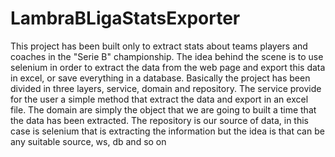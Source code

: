 # LambraBLigaStatsExporter
This project has been built only to extract stats about teams players and coaches in the "Serie B" championship.
The idea behind the scene is to use selenium in order to extract the data from the web page and export this data 
in excel, or save everything in a database.
Basically the project has been divided in three layers, service, domain and repository. 
The service provide for 
the user a simple method that extract the data and export in an excel file.
The domain are simply the object that we are going to built a time that the data has been extracted. 
The repository is our source of data, in this case is selenium that is extracting the information but the idea is that can be any suitable source, ws, db and so on
